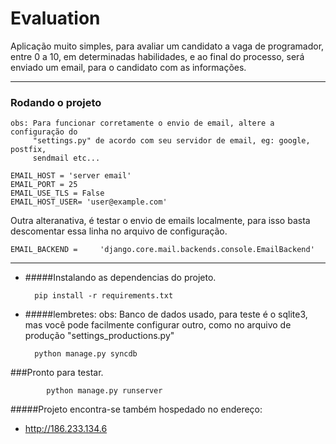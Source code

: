 # Evaluation

Aplicação muito simples, para avaliar um candidato a vaga de programador, entre 0 a 10, em determinadas habilidades, e ao final do processo, será enviado um email,  para o candidato com as informações.

***

### Rodando o projeto


```
obs: Para funcionar corretamente o envio de email, altere a configuração do 
	 "settings.py" de acordo com seu servidor de email, eg: google, postfix, 
	 sendmail etc...
```
   
    EMAIL_HOST = 'server email' 
	EMAIL_PORT = 25
	EMAIL_USE_TLS = False
	EMAIL_HOST_USER= 'user@example.com'

Outra alteranativa, é testar o envio de emails localmente, para isso basta descomentar essa linha no arquivo de configuração.

	EMAIL_BACKEND = 	'django.core.mail.backends.console.EmailBackend'

***

* #####Instalando as dependencias do projeto.
    

		pip install -r requirements.txt


* #####lembretes:
obs: Banco de dados usado, para teste é o sqlite3, mas você pode facilmente configurar outro, como no arquivo de produção "settings_productions.py"
    
    	python manage.py syncdb
    
###Pronto para testar.
    
            python manage.py runserver


#####Projeto encontra-se também hospedado no endereço: 

* http://186.233.134.6

